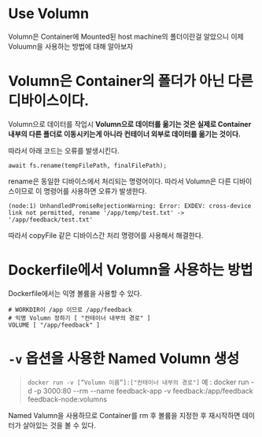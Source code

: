 # Use Volumn

Volumn은 Container에 Mounted된 host machine의 폴더이란걸 알았으니 이제 Voluumn을 사용하는 방법에 대해 알아보자

# Volumn은 Container의 폴더가 아닌 다른 디바이스이다.

Volumn으로 데이터를 작업시 **Volumn으로 데이터를 옮기는 것은 실제로 Container 내부의 다른 폴더로 이동시키는게 아니라 컨테이너 외부로 데이터를 옮기는 것이다.**

따라서 아래 코드는 오류를 발생시킨다.

```docker
await fs.rename(tempFilePath, finalFilePath);
```

rename은 동일한 디바이스에서 처리되는 명령어이다. 따라서 Volumn은 다른 디바이스이므로 이 명령어를 사용하면 오류가 발생한다.

```docker
(node:1) UnhandledPromiseRejectionWarning: Error: EXDEV: cross-device link not permitted, rename '/app/temp/test.txt' -> '/app/feedback/test.txt'

```

따라서 copyFile 같은 디바이스간 처리 명령어를 사용해서 해결한다.

# Dockerfile에서 Volumn을 사용하는 방법

Dockerfile에서는 익명 볼륨을 사용할 수 있다.

```docker
# WORKDIR이 /app 이므로 /app/feedback
# 익명 Volumn 정하기 [ "컨테이너 내부의 경로" ]
VOLUME [ "/app/feedback" ]
```

# `-v` 옵션을 사용한 Named Volumn 생성

> `docker run -v [”Volumn 이름”]:["컨테이너 내부의 경로"]`
예 : docker run -d -p 3000:80 --rm --name feedback-app -v feedback:/app/feedback feedback-node:volumns
> 

Named Valumn을 사용하므로 Container를  rm 후 볼륨을 지정한 후 재시작하면 데이터가 살아있는 것을 볼 수 있다.
